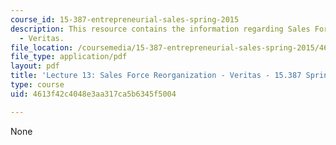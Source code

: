 ```yaml
---
course_id: 15-387-entrepreneurial-sales-spring-2015
description: This resource contains the information regarding Sales Force Reorganization
  - Veritas.
file_location: /coursemedia/15-387-entrepreneurial-sales-spring-2015/4613f42c4048e3aa317ca5b6345f5004_MIT15_387S15_Lecture13.pdf
file_type: application/pdf
layout: pdf
title: 'Lecture 13: Sales Force Reorganization - Veritas - 15.387 Spring 2015'
type: course
uid: 4613f42c4048e3aa317ca5b6345f5004

---
```

None